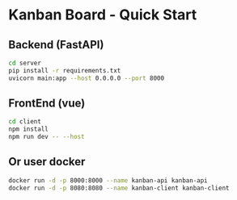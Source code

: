 # Kanban Board - Quick Start

## Backend (FastAPI)
```bash
cd server
pip install -r requirements.txt
uvicorn main:app --host 0.0.0.0 --port 8000
```

## FrontEnd (vue)
```bash
cd client
npm install
npm run dev -- --host
```

## Or user docker
```bash
docker run -d -p 8000:8000 --name kanban-api kanban-api
docker run -d -p 8080:8080 --name kanban-client kanban-client
```